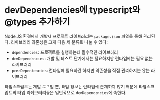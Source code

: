 # devDependencies에 typescript와 @types 추가하기

Node.JS 환경에서 개발시 프로젝트 라이브러리는 `package.json` 파일을 통해 관리된다.
라이브러리 의존성은 크게 다음 세 분류로 나눌 수 있다:

- `dependencies`: 프로젝트를 실행하는데 필수적인 라이브러리
- `devDependencies`: 개발 및 테스트 단계에서는 필요하지만 런타임에는 필요 없는 라이브러리
- `peerDependencies`: 런타임에 필요하긴 하지만 의존성을 직접 관리하지는 않는 라이브러리

타입스크립트는 개발 도구일 뿐, 타입 정보는 런타임에 존재하지 않기 때문에 타입스크립트와 타입
라이브러리들은 일반적으로 `devDependencies`에 속한다.
